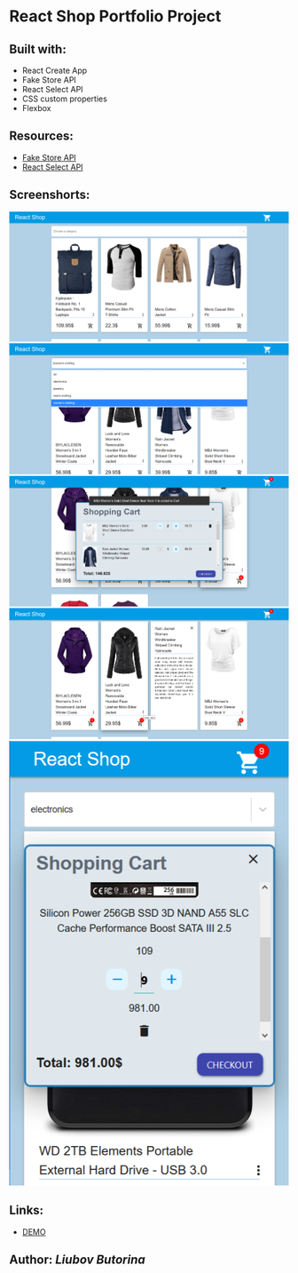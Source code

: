 # React Shop Portfolio Project

## Built with:

- React Create App
- Fake Store API
- React Select API
- CSS custom properties
- Flexbox

## Resources:

- [Fake Store API](https://fakestoreapi.com/)
- [React Select API](https://react-select.com/)

## Screenshorts:

![](./public/screenshots/shop1.png)
![](./public/screenshots/shop2.png)
![](./public/screenshots/shop3.png)
![](./public/screenshots/shop4.png)
![](./public/screenshots/shop5.png)

## Links:

- [DEMO](https://liubovbutorina7.github.io/react-shop/)

## Author: _Liubov Butorina_
